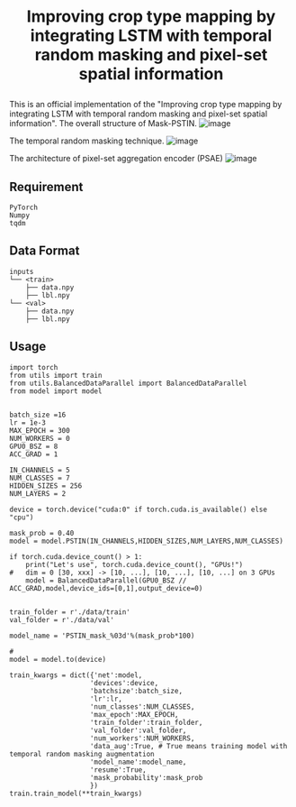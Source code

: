 # <p align="center">Improving crop type mapping by integrating LSTM with temporal random masking and pixel-set spatial information</p>

This is an official implementation of the "Improving crop type mapping by integrating LSTM with temporal random masking and pixel-set spatial information".
The overall structure of Mask-PSTIN.
![image](https://github.com/user-attachments/assets/f9767bfd-7a21-4e0b-8830-7c3613dbb72f)

The temporal random masking technique.
![image](https://github.com/user-attachments/assets/f7f31341-855f-442f-ae7a-b3e875318fa8)

The architecture of pixel-set aggregation encoder (PSAE)
![image](https://github.com/user-attachments/assets/1a3b42b0-8dba-42b9-9ddb-4bd5bf30abc6)

## Requirement 
``````
PyTorch
Numpy
tqdm
``````

## Data Format
``````
inputs
└── <train>
    ├── data.npy
    ├── lbl.npy
└── <val>
    ├── data.npy
    ├── lbl.npy
``````

## Usage
``````
import torch
from utils import train
from utils.BalancedDataParallel import BalancedDataParallel
from model import model


batch_size =16
lr = 1e-3
MAX_EPOCH = 300
NUM_WORKERS = 0
GPU0_BSZ = 8
ACC_GRAD = 1

IN_CHANNELS = 5
NUM_CLASSES = 7
HIDDEN_SIZES = 256
NUM_LAYERS = 2

device = torch.device("cuda:0" if torch.cuda.is_available() else "cpu")

mask_prob = 0.40
model = model.PSTIN(IN_CHANNELS,HIDDEN_SIZES,NUM_LAYERS,NUM_CLASSES)

if torch.cuda.device_count() > 1:
    print("Let's use", torch.cuda.device_count(), "GPUs!")
#   dim = 0 [30, xxx] -> [10, ...], [10, ...], [10, ...] on 3 GPUs
    model = BalancedDataParallel(GPU0_BSZ // ACC_GRAD,model,device_ids=[0,1],output_device=0)


train_folder = r'./data/train'
val_folder = r'./data/val'

model_name = 'PSTIN_mask_%03d'%(mask_prob*100)

# 
model = model.to(device)

train_kwargs = dict({'net':model,
                    'devices':device,
                    'batchsize':batch_size,
                    'lr':lr,
                    'num_classes':NUM_CLASSES,
                    'max_epoch':MAX_EPOCH,
                    'train_folder':train_folder,
                    'val_folder':val_folder,
                    'num_workers':NUM_WORKERS,
                    'data_aug':True, # True means training model with temporal random masking augmentation
                    'model_name':model_name,
                    'resume':True,
                    'mask_probability':mask_prob
                    })
train.train_model(**train_kwargs)
``````




